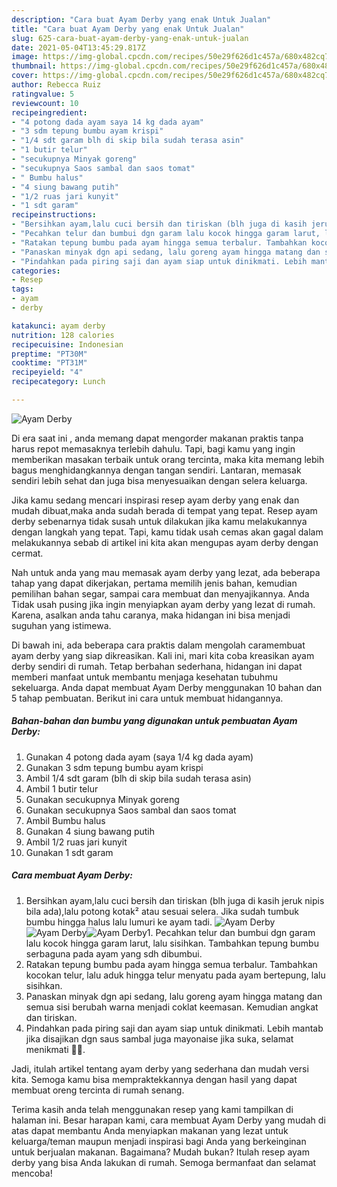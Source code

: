 ```yaml
---
description: "Cara buat Ayam Derby yang enak Untuk Jualan"
title: "Cara buat Ayam Derby yang enak Untuk Jualan"
slug: 625-cara-buat-ayam-derby-yang-enak-untuk-jualan
date: 2021-05-04T13:45:29.817Z
image: https://img-global.cpcdn.com/recipes/50e29f626d1c457a/680x482cq70/ayam-derby-foto-resep-utama.jpg
thumbnail: https://img-global.cpcdn.com/recipes/50e29f626d1c457a/680x482cq70/ayam-derby-foto-resep-utama.jpg
cover: https://img-global.cpcdn.com/recipes/50e29f626d1c457a/680x482cq70/ayam-derby-foto-resep-utama.jpg
author: Rebecca Ruiz
ratingvalue: 5
reviewcount: 10
recipeingredient:
- "4 potong dada ayam saya 14 kg dada ayam"
- "3 sdm tepung bumbu ayam krispi"
- "1/4 sdt garam blh di skip bila sudah terasa asin"
- "1 butir telur"
- "secukupnya Minyak goreng"
- "secukupnya Saos sambal dan saos tomat"
- " Bumbu halus"
- "4 siung bawang putih"
- "1/2 ruas jari kunyit"
- "1 sdt garam"
recipeinstructions:
- "Bersihkan ayam,lalu cuci bersih dan tiriskan (blh juga di kasih jeruk nipis bila ada),lalu potong kotak² atau sesuai selera. Jika sudah tumbuk bumbu hingga halus lalu lumuri ke ayam tadi."
- "Pecahkan telur dan bumbui dgn garam lalu kocok hingga garam larut, lalu sisihkan. Tambahkan tepung bumbu serbaguna pada ayam yang sdh dibumbui."
- "Ratakan tepung bumbu pada ayam hingga semua terbalur. Tambahkan kocokan telur, lalu aduk hingga telur menyatu pada ayam bertepung, lalu sisihkan."
- "Panaskan minyak dgn api sedang, lalu goreng ayam hingga matang dan semua sisi berubah warna menjadi coklat keemasan. Kemudian angkat dan tiriskan."
- "Pindahkan pada piring saji dan ayam siap untuk dinikmati. Lebih mantab jika disajikan dgn saus sambal juga mayonaise jika suka, selamat menikmati 🙏🥰."
categories:
- Resep
tags:
- ayam
- derby

katakunci: ayam derby 
nutrition: 128 calories
recipecuisine: Indonesian
preptime: "PT30M"
cooktime: "PT31M"
recipeyield: "4"
recipecategory: Lunch

---
```



![Ayam Derby](https://img-global.cpcdn.com/recipes/50e29f626d1c457a/680x482cq70/ayam-derby-foto-resep-utama.jpg)

Di era  saat ini , anda memang dapat mengorder makanan praktis tanpa harus repot memasaknya terlebih dahulu. Tapi, bagi kamu yang ingin memberikan masakan terbaik untuk orang tercinta, maka kita memang lebih bagus menghidangkannya dengan tangan sendiri. Lantaran, memasak sendiri lebih sehat dan juga bisa menyesuaikan dengan selera keluarga.

Jika kamu sedang mencari inspirasi resep ayam derby yang enak dan mudah dibuat,maka anda sudah berada di tempat yang tepat. Resep ayam derby  sebenarnya tidak susah untuk dilakukan jika kamu melakukannya dengan langkah yang tepat. Tapi, kamu tidak usah cemas akan gagal dalam melakukannya 
sebab di artikel ini kita akan mengupas ayam derby dengan cermat.  



Nah untuk anda yang mau memasak ayam derby yang lezat, ada beberapa tahap yang dapat dikerjakan, pertama memilih jenis bahan, kemudian pemilihan bahan segar, sampai cara membuat dan menyajikannya. Anda Tidak usah pusing jika ingin menyiapkan ayam derby yang lezat di rumah. Karena, asalkan anda  tahu caranya, maka hidangan ini bisa menjadi suguhan yang istimewa.

Di bawah ini, ada beberapa cara praktis  dalam mengolah caramembuat ayam derby yang siap dikreasikan. Kali ini, mari kita coba kreasikan ayam derby sendiri di rumah. Tetap berbahan sederhana, hidangan ini dapat memberi manfaat untuk membantu menjaga kesehatan tubuhmu sekeluarga. Anda dapat membuat Ayam Derby menggunakan 10 bahan dan 5 tahap pembuatan. Berikut ini cara untuk membuat hidangannya.

<!--inarticleads1-->

##### Bahan-bahan dan bumbu yang digunakan untuk pembuatan Ayam Derby:

1. Gunakan 4 potong dada ayam (saya 1/4 kg dada ayam)
1. Gunakan 3 sdm tepung bumbu ayam krispi
1. Ambil 1/4 sdt garam (blh di skip bila sudah terasa asin)
1. Ambil 1 butir telur
1. Gunakan secukupnya Minyak goreng
1. Gunakan secukupnya Saos sambal dan saos tomat
1. Ambil  Bumbu halus
1. Gunakan 4 siung bawang putih
1. Ambil 1/2 ruas jari kunyit
1. Gunakan 1 sdt garam




<!--inarticleads2-->

##### Cara membuat Ayam Derby:

1. Bersihkan ayam,lalu cuci bersih dan tiriskan (blh juga di kasih jeruk nipis bila ada),lalu potong kotak² atau sesuai selera. Jika sudah tumbuk bumbu hingga halus lalu lumuri ke ayam tadi.
<img src="https://img-global.cpcdn.com/steps/668873236ed98b2c/160x128cq70/ayam-derby-langkah-memasak-1-foto.jpg" alt="Ayam Derby"><img src="https://img-global.cpcdn.com/steps/a92c4a0e4381ef3d/160x128cq70/ayam-derby-langkah-memasak-1-foto.jpg" alt="Ayam Derby"><img src="https://img-global.cpcdn.com/steps/70147f9655cefa75/160x128cq70/ayam-derby-langkah-memasak-1-foto.jpg" alt="Ayam Derby">1. Pecahkan telur dan bumbui dgn garam lalu kocok hingga garam larut, lalu sisihkan. Tambahkan tepung bumbu serbaguna pada ayam yang sdh dibumbui.
1. Ratakan tepung bumbu pada ayam hingga semua terbalur. Tambahkan kocokan telur, lalu aduk hingga telur menyatu pada ayam bertepung, lalu sisihkan.
1. Panaskan minyak dgn api sedang, lalu goreng ayam hingga matang dan semua sisi berubah warna menjadi coklat keemasan. Kemudian angkat dan tiriskan.
1. Pindahkan pada piring saji dan ayam siap untuk dinikmati. Lebih mantab jika disajikan dgn saus sambal juga mayonaise jika suka, selamat menikmati 🙏🥰.




Jadi, itulah artikel tentang  ayam derby  yang sederhana dan mudah versi kita. Semoga kamu bisa mempraktekkannya dengan hasil yang dapat membuat oreng tercinta di rumah senang. 

Terima kasih anda telah menggunakan resep yang kami tampilkan di halaman ini. Besar harapan kami, cara membuat  Ayam Derby yang mudah di atas dapat membantu Anda menyiapkan makanan yang lezat untuk keluarga/teman maupun menjadi inspirasi bagi Anda yang berkeinginan untuk berjualan makanan. Bagaimana? Mudah bukan? Itulah resep ayam derby yang bisa Anda lakukan di rumah. Semoga bermanfaat dan selamat mencoba!

